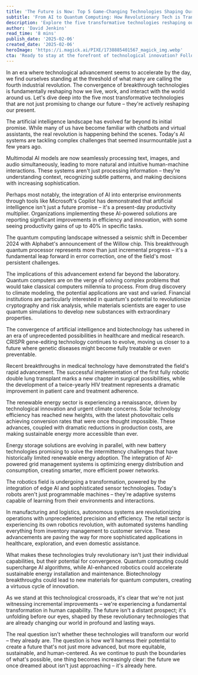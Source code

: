 ```yaml
---
title: 'The Future is Now: Top 5 Game-Changing Technologies Shaping Our World'
subtitle: 'From AI to Quantum Computing: How Revolutionary Tech is Transforming Our Present'
description: 'Explore the five transformative technologies reshaping our world today, from AI and quantum computing to biotechnology, sustainable energy, and advanced robotics. Discover how these innovations are converging to create unprecedented possibilities and drive the fourth industrial revolution.'
author: 'David Jenkins'
read_time: '8 mins'
publish_date: '2025-02-06'
created_date: '2025-02-06'
heroImage: 'https://i.magick.ai/PIXE/1738885401567_magick_img.webp'
cta: 'Ready to stay at the forefront of technological innovation? Follow MagickAI on LinkedIn for exclusive insights into these game-changing technologies and be part of the conversation shaping tomorrow''s world!'
---
```


In an era where technological advancement seems to accelerate by the day, we find ourselves standing at the threshold of what many are calling the fourth industrial revolution. The convergence of breakthrough technologies is fundamentally reshaping how we live, work, and interact with the world around us. Let's dive deep into the five most transformative technologies that are not just promising to change our future – they're actively reshaping our present.

The artificial intelligence landscape has evolved far beyond its initial promise. While many of us have become familiar with chatbots and virtual assistants, the real revolution is happening behind the scenes. Today's AI systems are tackling complex challenges that seemed insurmountable just a few years ago.

Multimodal AI models are now seamlessly processing text, images, and audio simultaneously, leading to more natural and intuitive human-machine interactions. These systems aren't just processing information – they're understanding context, recognizing subtle patterns, and making decisions with increasing sophistication.

Perhaps most notably, the integration of AI into enterprise environments through tools like Microsoft's Copilot has demonstrated that artificial intelligence isn't just a future promise – it's a present-day productivity multiplier. Organizations implementing these AI-powered solutions are reporting significant improvements in efficiency and innovation, with some seeing productivity gains of up to 40% in specific tasks.

The quantum computing landscape witnessed a seismic shift in December 2024 with Alphabet's announcement of the Willow chip. This breakthrough quantum processor represents more than just incremental progress – it's a fundamental leap forward in error correction, one of the field's most persistent challenges.

The implications of this advancement extend far beyond the laboratory. Quantum computers are on the verge of solving complex problems that would take classical computers millennia to process. From drug discovery to climate modeling, the potential applications are vast and varied. Financial institutions are particularly interested in quantum's potential to revolutionize cryptography and risk analysis, while materials scientists are eager to use quantum simulations to develop new substances with extraordinary properties.

The convergence of artificial intelligence and biotechnology has ushered in an era of unprecedented possibilities in healthcare and medical research. CRISPR gene-editing technology continues to evolve, moving us closer to a future where genetic diseases might become fully treatable or even preventable.

Recent breakthroughs in medical technology have demonstrated the field's rapid advancement. The successful implementation of the first fully robotic double lung transplant marks a new chapter in surgical possibilities, while the development of a twice-yearly HIV treatment represents a dramatic improvement in patient care and treatment adherence.

The renewable energy sector is experiencing a renaissance, driven by technological innovation and urgent climate concerns. Solar technology efficiency has reached new heights, with the latest photovoltaic cells achieving conversion rates that were once thought impossible. These advances, coupled with dramatic reductions in production costs, are making sustainable energy more accessible than ever.

Energy storage solutions are evolving in parallel, with new battery technologies promising to solve the intermittency challenges that have historically limited renewable energy adoption. The integration of AI-powered grid management systems is optimizing energy distribution and consumption, creating smarter, more efficient power networks.

The robotics field is undergoing a transformation, powered by the integration of edge AI and sophisticated sensor technologies. Today's robots aren't just programmable machines – they're adaptive systems capable of learning from their environments and interactions.

In manufacturing and logistics, autonomous systems are revolutionizing operations with unprecedented precision and efficiency. The retail sector is experiencing its own robotics revolution, with automated systems handling everything from inventory management to customer service. These advancements are paving the way for more sophisticated applications in healthcare, exploration, and even domestic assistance.

What makes these technologies truly revolutionary isn't just their individual capabilities, but their potential for convergence. Quantum computing could supercharge AI algorithms, while AI-enhanced robotics could accelerate sustainable energy installation and maintenance. Biotechnology breakthroughs could lead to new materials for quantum computers, creating a virtuous cycle of innovation.

As we stand at this technological crossroads, it's clear that we're not just witnessing incremental improvements – we're experiencing a fundamental transformation in human capability. The future isn't a distant prospect; it's unfolding before our eyes, shaped by these revolutionary technologies that are already changing our world in profound and lasting ways.

The real question isn't whether these technologies will transform our world – they already are. The question is how we'll harness their potential to create a future that's not just more advanced, but more equitable, sustainable, and human-centered. As we continue to push the boundaries of what's possible, one thing becomes increasingly clear: the future we once dreamed about isn't just approaching – it's already here.